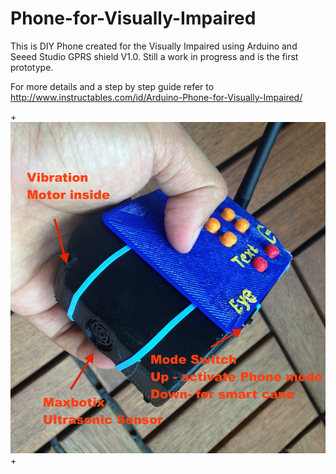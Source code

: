 # Phone-for-Visually-Impaired
This is DIY Phone created for the Visually Impaired using Arduino and Seeed Studio GPRS shield V1.0.
Still a work in progress and is the first prototype.

For more details and a step by step guide refer to 
http://www.instructables.com/id/Arduino-Phone-for-Visually-Impaired/



+![alt tag](https://github.com/CJAndrade/Phone-for-Visually-Impaired/blob/master/IMG_8272.JPG)
+

